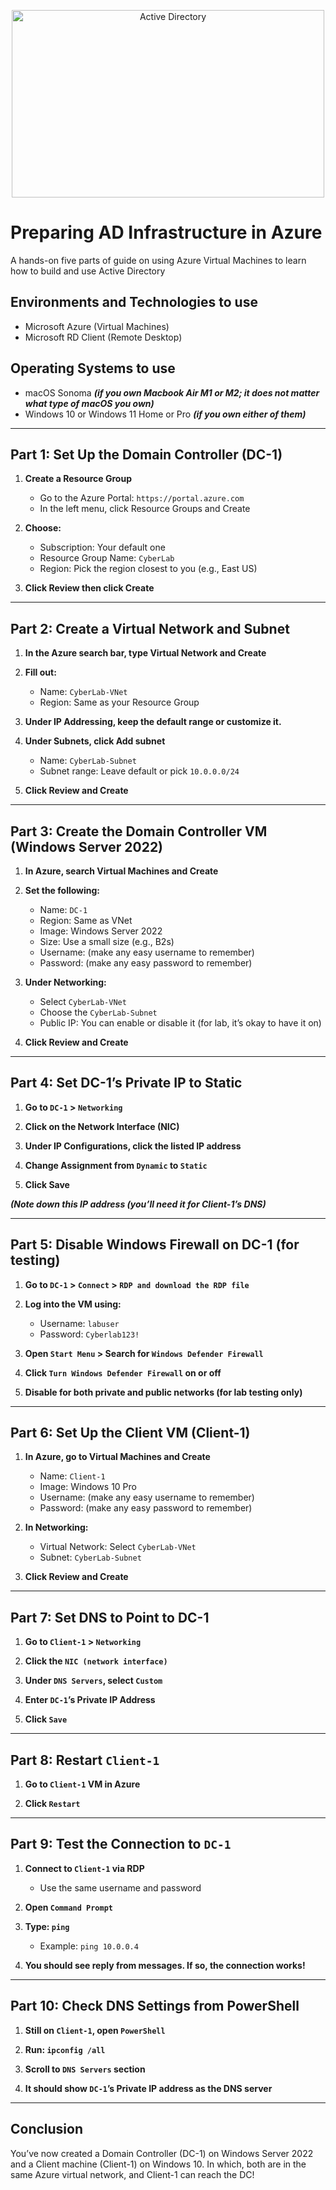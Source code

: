 <p align="center">
<img src="https://i.imgur.com/Ucqw15T.jpeg" alt="Active Directory" width=500 height=300/> 
</p>

<h1>Preparing AD Infrastructure in Azure</h1>
<p>A hands-on five parts of guide on using Azure Virtual Machines to learn how to build and use Active Directory</p>

<h2>Environments and Technologies to use</h2>

- Microsoft Azure (Virtual Machines)
- Microsoft RD Client (Remote Desktop)

<h2>Operating Systems to use</h2>

- macOS Sonoma ***(if you own Macbook Air M1 or M2; it does not matter what type of macOS you own)***
- Windows 10 or Windows 11 Home or Pro ***(if you own either of them)***

-----

## Part 1: Set Up the Domain Controller (DC-1)

1. **Create a Resource Group**
   - Go to the Azure Portal: `https://portal.azure.com`
   - In the left menu, click Resource Groups and Create

2. **Choose:**
   - Subscription: Your default one
   - Resource Group Name: `CyberLab`
   - Region: Pick the region closest to you (e.g., East US)

3. **Click Review then click Create**

-----

## Part 2: Create a Virtual Network and Subnet

1. **In the Azure search bar, type Virtual Network and Create**

2. **Fill out:**
   - Name: `CyberLab-VNet`
   - Region: Same as your Resource Group

3. **Under IP Addressing, keep the default range or customize it.**

4. **Under Subnets, click Add subnet**
    - Name: `CyberLab-Subnet`
    - Subnet range: Leave default or pick `10.0.0.0/24`

5. **Click Review and Create**

-----

## Part 3: Create the Domain Controller VM (Windows Server 2022)

1. **In Azure, search Virtual Machines and Create**

2. **Set the following:**
    - Name: `DC-1`
    - Region: Same as VNet
    - Image: Windows Server 2022
    - Size: Use a small size (e.g., B2s)
    - Username: (make any easy username to remember)
    - Password: (make any easy password to remember)

3. **Under Networking:**
     - Select `CyberLab-VNet`
     - Choose the `CyberLab-Subnet`
     - Public IP: You can enable or disable it (for lab, it’s okay to have it on)

4. **Click Review and Create**

-----

## Part 4: Set DC-1’s Private IP to Static
	
1.	**Go to `DC-1` > `Networking`**

2.	**Click on the Network Interface (NIC)**

3.	**Under IP Configurations, click the listed IP address**

4.	**Change Assignment from `Dynamic` to `Static`**

5.	**Click Save**

***(Note down this IP address (you’ll need it for Client-1’s DNS)***

-----

## Part 5: Disable Windows Firewall on DC-1 (for testing)
	
1.	**Go to `DC-1` > `Connect` > `RDP and download the RDP file`**

2.	**Log into the VM using:**
     - Username: `labuser`
     - Password: `Cyberlab123!`

3.	**Open `Start Menu` > Search for `Windows Defender Firewall`**

4.	**Click `Turn Windows Defender Firewall` on or off**

5.	**Disable for both private and public networks (for lab testing only)**

-----

## Part 6: Set Up the Client VM (Client-1)

1. **In Azure, go to Virtual Machines and Create**
    - Name: `Client-1`
    - Image: Windows 10 Pro
    - Username: (make any easy username to remember)
    - Password: (make any easy password to remember)

2.	**In Networking:**
    - Virtual Network: Select `CyberLab-VNet`
    - Subnet: `CyberLab-Subnet`

3.	**Click Review and Create**

-----

## Part 7: Set DNS to Point to DC-1

1.	**Go to `Client-1` > `Networking`**

2.	**Click the `NIC (network interface)`**

3.	**Under `DNS Servers`, select `Custom`**

4.	**Enter `DC-1`’s Private IP Address**

5.	**Click `Save`**

-----

## Part 8: Restart `Client-1`

1.	**Go to `Client-1` VM in Azure**

2.	**Click `Restart`**

-----

## Part 9: Test the Connection to `DC-1`

1. **Connect to `Client-1` via RDP**
   - Use the same username and password

2.	**Open `Command Prompt`**

3.	**Type: `ping` <DC-1 private IP>**
    - Example: `ping 10.0.0.4`

4.	**You should see reply from messages. If so, the connection works!**

-----

## Part 10: Check DNS Settings from PowerShell

1.	**Still on `Client-1`, open `PowerShell`**

2.	**Run: `ipconfig /all`**

3.	**Scroll to `DNS Servers` section**

4.	**It should show `DC-1`’s Private IP address as the DNS server**

-----

## Conclusion

You’ve now created a Domain Controller (DC-1) on Windows Server 2022 and a Client machine (Client-1) on Windows 10. In which, both are in the same Azure virtual network, and Client-1 can reach the DC!
